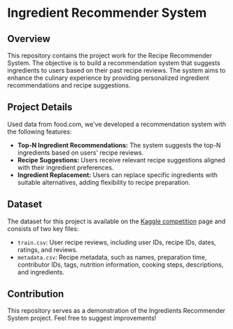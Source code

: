 # Ingredient Recommender System

## Overview

This repository contains the project work for the Recipe Recommender System. The objective is to build a recommendation system that suggests ingredients to users based on their past recipe reviews. The system aims to enhance the culinary experience by providing personalized ingredient recommendations and recipe suggestions.

## Project Details

Used data from food.com, we've developed a recommendation system with the following features:

- **Top-N Ingredient Recommendations:** The system suggests the top-N ingredients based on users' recipe reviews.
- **Recipe Suggestions:** Users receive relevant recipe suggestions aligned with their ingredient preferences.
- **Ingredient Replacement:** Users can replace specific ingredients with suitable alternatives, adding flexibility to recipe preparation.

## Dataset

The dataset for this project is available on the [Kaggle competition](https://www.kaggle.com/competitions/recommender-systems-2023/data) page and consists of two key files:

- `train.csv`: User recipe reviews, including user IDs, recipe IDs, dates, ratings, and reviews.
- `metadata.csv`: Recipe metadata, such as names, preparation time, contributor IDs, tags, nutrition information, cooking steps, descriptions, and ingredients.

 ## Contribution

This repository serves as a demonstration of the Ingredients Recommender System project. Feel free to suggest improvements!
